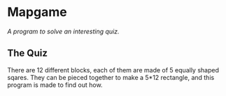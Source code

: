 # Mapgame
<i>A program to solve an interesting quiz. </i> </br>
## The Quiz
There are 12 different blocks, each of them are made of 5 equally shaped sqares. 
They can be pieced together to make a 5*12 rectangle, and this program is made to find out how. </br>
